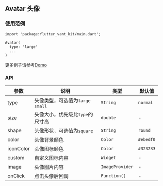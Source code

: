 ## Avatar 头像

### 使用范例

```
import 'package:flutter_vant_kit/main.dart';

Avatar(
  type: 'large'
  ...
)
```

更多例子请参考[Demo](../example/lib/routes/demoAvatar.dart)

### API

| 参数 | 说明 | 类型 | 默认值 |
| ------------ | ------------ | ------------ | ------------ |
| type | 头像类型，可选值为`large` `small` | `String` | `normal` |
| size | 头像大小，优先级比`type`的尺寸高 | `double` | - |
| shape | 头像形状，可选值为`square` | `String` | `round` |
| color | 头像背景颜色 | `Color` | `#ebedf0` |
| iconColor | 头像图标颜色 | `Color` | `#323233` |
| custom | 自定义图标内容 | `Widget` | - |
| image | 头像图片内容 | `ImageProvider` | - |
| onClick | 点击头像后回调 | `Function()` | - |
